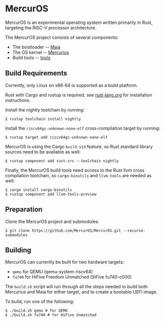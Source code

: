 # MercurOS

MercurOS is an experimental operating system written primarily in Rust,
targeting the RISC-V processor architecture.

The MercurOS project consists of several components:

 - The bootloader -- [Maia](https://github.com/MercurOS/maia)
 - The OS kernel -- [Mercurius](https://github.com/MercurOS/mercurius)
 - Build tools -- [tools](https://github.com/MercurOS/tools)

## Build Requirements

Currently, only Linux on x86-64 is supported as a build platform.

Rust with Cargo and rustup is required,
see [rust-lang.org](https://www.rust-lang.org/tools/install) for installation instructions.

Install the nightly toolchain by running:
```
$ rustup toolchain install nightly
```

Install the `riscv64gc-unknown-none-elf` cross-compilation target by running:
```
$ rustup target add riscv64gc-unknown-none-elf
```

MercurOS is using the Cargo `build-std` feature, so Rust standard library sources need
to be available as well:
```
$ rustup component add rust-src --toolchain nightly
```

Finally, the MercurOS build tools need access to the Rust llvm cross compilation toolchain,
so `cargo-binutils` and `llvm-tools` are needed as well:
```
$ cargo install cargo-binutils
$ rustup component add llvm-tools-preview
```

## Preparation

Clone the MercurOS project and submodules:
```
$ git clone https://github.com/MercurOS/MercurOS.git --recurse-submodules
```

## Building

MercurOS can currently be built for two hardware targets:

 - `qemu` for QEMU (qemu-system-riscv64)
 - `fu740` for HiFive Freedom Unmatched (SiFive fu740-c000)

The `build.sh` script will run through all the steps needed to build both Mercurius and Maia
for either target, and to create a bootable UEFI image.

To build, run one of the following:
```
$ ./build.sh qemu # for QEMU
$ ./build.sh fu740 # for HiFive Unmatched
```
